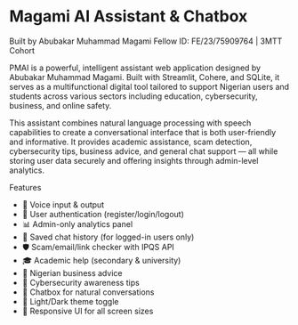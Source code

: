 # Magami AI Assistant & Chatbox

Built by Abubakar Muhammad Magami
Fellow ID: FE/23/75909764 | 3MTT Cohort 

PMAI is a powerful, intelligent assistant web application designed by Abubakar Muhammad Magami. Built with Streamlit, Cohere, and SQLite, 
it serves as a multifunctional digital tool tailored to support Nigerian users and students across various sectors including education, 
cybersecurity, business, and online safety.

This assistant combines natural language processing with speech capabilities to create a conversational interface that is both user-friendly and informative. 
It provides academic assistance, scam detection, cybersecurity tips, business advice, and general chat support — all while storing user data securely and offering insights through admin-level analytics.


 Features

- 🎤 Voice input & output
- 🔐 User authentication (register/login/logout)
- 📊 Admin-only analytics panel
- 🧾 Saved chat history (for logged-in users only)
- 🛡️ Scam/email/link checker with IPQS API
- 🎓 Academic help (secondary & university)
- 💼 Nigerian business advice
- 🔐 Cybersecurity awareness tips
- 💬 Chatbox for natural conversations
- 🎨 Light/Dark theme toggle
- 📱 Responsive UI for all screen sizes

